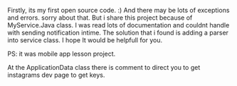 Firstly, its my first open source code. :) And there may be lots of exceptions and errors. sorry about that. But i share this project because of MyService.Java class. I was read lots of documentation and couldnt handle with sending notification intime. The solution that i found is adding a parser into service class. 
I hope It would be helpfull for you. 

PS: it was mobile app lesson project.


At the ApplicationData class there is comment to direct you to get instagrams dev page to get keys. 
